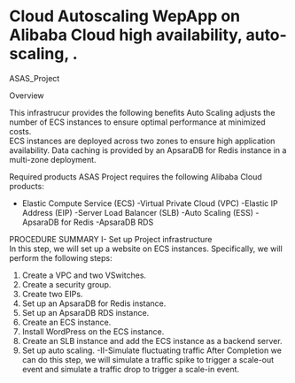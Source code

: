 # Cloud Autoscaling WepApp on Alibaba Cloud high availability, auto-scaling, .

ASAS_Project 

Overview
 
This infrastrucur provides the following benefits
Auto Scaling adjusts the number of ECS instances to ensure optimal performance at minimized costs.  
 ECS instances are deployed across two zones to ensure high application availability. 
 Data caching is provided by an ApsaraDB for Redis instance in a multi-zone deployment.  

Required products
ASAS Project  requires the following Alibaba Cloud products: 
- Elastic Compute Service (ECS) 
 -Virtual Private Cloud (VPC) 
 -Elastic IP Address (EIP) 
 -Server Load Balancer (SLB) 
 -Auto Scaling (ESS) 
 -ApsaraDB for Redis 
 -ApsaraDB  RDS 
  

PROCEDURE SUMMARY 
I- Set up Project infrastructure  
     In this step, we will set up a website on ECS instances.  Specifically, we will perform the following steps: 
1. Create a VPC and two VSwitches. 
2. Create a security group.  
3. Create two EIPs. 
4. Set up an ApsaraDB for Redis instance. 
5. Set up an ApsaraDB RDS instance. 
6. Create an ECS instance.  
7. Install WordPress on the ECS instance. 
8. Create an SLB instance and add the ECS instance as a backend server. 
9. Set up auto scaling.
-II-Simulate fluctuating traffic 
 After Completion we can do this step, we will simulate a traffic spike to trigger a scale-out event and simulate a traffic drop to trigger a scale-in event. 

